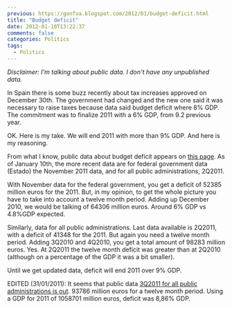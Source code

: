 ```yaml
---
previous: https://gonfva.blogspot.com/2012/01/budget-deficit.html
title: "Budget deficit"
date: 2012-01-10T13:22:37
comments: false
categories: Politics
tags:
  - Politics
---
```


_Disclaimer: I'm talking about public data. I don't have any unpublished data._

In Spain there is some buzz recently about tax increases approved on December 30th. The government had changed and the new one said it was necessary to raise taxes because data said budget deficit where 8% GDP. The commitment was to finalize 2011 with a 6% GDP, from 9.2 previous year.

OK. Here is my take. We will end 2011 with more than 9% GDP. And here is my reasoning.

From what I know, public data about budget deficit appears on [this page](http://www.igae.pap.meh.es/sitios/igae/es-ES/InformesCuentas/Informes/Paginas/publicaciones.aspx). As of January 10th, the more recent data are for federal government data (Estado) the November 2011 data, and for all public administrations, 2Q2011.

With November data for the federal government, you get a deficit of 52385 million euros for the 2011. But, in my opinion, to get the whole picture you have to take into account a twelve month period. Adding up December 2010, we would be talking of 64306 million euros. Around 6% GDP vs 4.8%GDP expected.

Similarly, data for all public administrations. Last data available is 2Q2011, with a deficit of 41348 for the 2011. But again you need a twelve month period. Adding 3Q2010 and 4Q2010, you get a total amount of 98283 million euros. Yes. At 2Q2011 the twelve month deficit was greater than at 2Q2010 (although on a percentage of the GDP it was a bit smaller).

Until we get updated data, deficit will end 2011 over 9% GDP.


EDITED (31/01/2011): It seems that public data [3Q2011 for all public administrations is out](http://www.igae.pap.meh.es/sitios/igae/es-ES/InformesCuentas/Informes/Documents/Cap-Trim/3T%20AAPP.pdf). 93786 million euros for a twelve month period. Using a GDP for 2011 of  1058701 million euros, deficit was 8,86% GDP.
